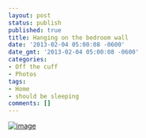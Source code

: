 ```yaml
---
layout: post
status: publish
published: true
title: Hanging on the bedroom wall
date: '2013-02-04 05:00:08 -0600'
date_gmt: '2013-02-04 05:00:08 -0600'
categories:
- Off the cuff
- Photos
tags:
- Home
- should be sleeping
comments: []
---
```


<a href="http://benwilhelm.com/files/2013/02/wpid-IMG_20130203_224841.jpg"><img class="alignnone" title="IMG_20130203_224841.jpg" alt="image" src="http://benwilhelm.com/files/2013/02/wpid-IMG_20130203_224841.jpg" /></a>

